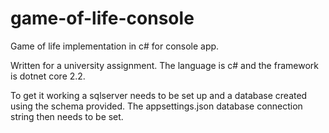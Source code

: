 # game-of-life-console
Game of life implementation in c# for console app.

Written for a university assignment. 
The language is c# and the framework is dotnet core 2.2.

To get it working a sqlserver needs to be set up and a database created using the schema provided.
The appsettings.json database connection string then needs to be set.
